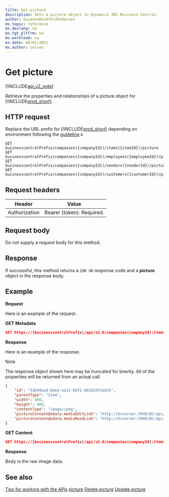```yaml
---
title: Get picture  
description: Gets a picture object in Dynamics 365 Business Central. 
author: SusanneWindfeldPedersen
ms.topic: reference
ms.devlang: na
ms.tgt_pltfrm: na
ms.workload: na
ms.date: 04/01/2021
ms.author: solsen
---
```


# Get picture

[!INCLUDE[api_v2_note](../../../includes/api_v2_note.md)]

Retrieve the properties and relationships of a picture object for [!INCLUDE[prod_short](../../../includes/prod_short.md)].

## HTTP request
Replace the URL prefix for [!INCLUDE[prod_short](../../../includes/prod_short.md)] depending on environment following the [guideline](../../v2.0/endpoints-apis-for-dynamics.md).s
```
GET businesscentralPrefix/companies({companyId})/items({itemId})/picture
GET businesscentralPrefix/companies({companyId})/employees({employeeId})/picture
GET businesscentralPrefix/companies({companyId})/vendors({vendorId})/picture
GET businesscentralPrefix/companies({companyId})/customers({customerId})/picture

```

## Request headers

|Header|Value|
|------|-----|
|Authorization  |Bearer {token}. Required. |

## Request body

Do not supply a request body for this method.

## Response
If successful, this method returns a ```200 OK``` response code and a **picture** object in the response body.

## Example

**Request**

Here is an example of the request.

**GET Metadata**

```json
GET https://{businesscentralPrefix}/api/v2.0/companies(companyId)/items(itemId)/picture
```
**Response**

Here is an example of the response.

> [!NOTE]  
> The response object shown here may be truncated for brevity. All of the properties will be returned from an actual call.

```json
{
    "id": "53049aad-bde4-ea11-bbf2-00155df3a615",
    "parentType": "Item", 
    "width": 400,
    "height": 400,
    "contentType": "image/jpeg",
    "pictureContent@odata.mediaEditLink": "http://bcserver:7048/BC/api/v2.0/companies(52e03390-bde4-ea11-bbf2-00155df3a615)/customers(53049aad-bde4-ea11-bbf2-00155df3a615)/picture(3ba68d90-3a48-ed11-bbb0-000d3a398903)/content",
    "pictureContent@odata.mediaReadLink": "http://bcserver:7048/BC/api/v2.0/companies(52e03390-bde4-ea11-bbf2-00155df3a615)/customers(53049aad-bde4-ea11-bbf2-00155df3a615)/picture(3ba68d90-3a48-ed11-bbb0-000d3a398903)/content"
}
```

**GET Content**

```json
GET https://{businesscentralPrefix}/api/v2.0/companies(companyId)/items(itemId)/picture(3ba68d90-3a48-ed11-bbb0-000d3a398903)/content
```

**Response**

Body is the raw image data.


## See also
[Tips for working with the APIs](../../../developer/devenv-connect-apps-tips.md)
[picture](../resources/dynamics_picture.md)
[Delete picture](dynamics_picture_Delete.md)
[Update picture](dynamics_picture_Update.md)
